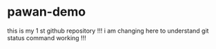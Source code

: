 # pawan-demo
this is my 1 st github repository !!!
i am changing here to understand git status command working !!!